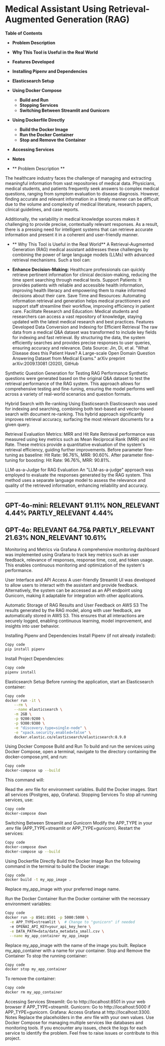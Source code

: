 # **Medical Assistant Using Retrieval-Augmented Generation (RAG)**
**Table of Contents**
- **Problem Description**
- **Why This Tool is Useful in the Real World**
- **Features Developed**
- **Installing Pipenv and Dependencies**
- **Elasticsearch Setup**
- **Using Docker Compose**
  - **Build and Run**
  - **Stopping Services**
  - **Switching Between Streamlit and Gunicorn**
- **Using Dockerfile Directly**
  - **Build the Docker Image**
  - **Run the Docker Container**
  - **Stop and Remove the Container**
- **Accessing Services**
- **Notes**

- ** Problem Description **
  
The healthcare industry faces the challenge of managing and extracting meaningful information from vast repositories of medical data. Physicians, medical students, and patients frequently seek answers to complex medical questions, ranging from symptom evaluation to disease diagnosis. However, finding accurate and relevant information in a timely manner can be difficult due to the volume and complexity of medical literature, research papers, clinical guidelines, and case reports.

Additionally, the variability in medical knowledge sources makes it challenging to provide precise, contextually relevant responses. As a result, there is a pressing need for intelligent systems that can retrieve accurate information and present it in a coherent and user-friendly manner.

- ** Why This Tool is Useful in the Real World**
A Retrieval-Augmented Generation (RAG) medical assistant addresses these challenges by combining the power of large language models (LLMs) with advanced retrieval mechanisms. Such a tool can:

- **Enhance Decision-Making:** Healthcare professionals can quickly retrieve pertinent information for clinical decision-making, reducing the time spent searching through medical texts.
Support Patients: It provides patients with reliable and accessible health information, improving health literacy and empowering them to make informed decisions about their care.
Save Time and Resources: Automating information retrieval and generation helps medical practitioners and support staff streamline their workflow, improving efficiency in patient care.
Facilitate Research and Education: Medical students and researchers can access a vast repository of knowledge, staying updated with the latest medical research and best practices.
Features Developed
Data Conversion and Indexing for Efficient Retrieval
The raw data from a medical Q&A dataset was transformed to include key fields for indexing and fast retrieval. By structuring the data, the system efficiently searches and provides precise responses to user queries, ensuring accuracy and relevance.
Data Source: Jin, Di, et al. "What Disease does this Patient Have? A Large-scale Open Domain Question Answering Dataset from Medical Exams." arXiv preprint arXiv:2009.13081 (2020), GitHub

Synthetic Question Generation for Testing RAG Performance
Synthetic questions were generated based on the original Q&A dataset to test the retrieval performance of the RAG system. This approach allows for comprehensive testing and fine-tuning, ensuring the model performs well across a variety of real-world scenarios and question formats.

Hybrid Search with Re-ranking Using Elasticsearch
Elasticsearch was used for indexing and searching, combining both text-based and vector-based search with document re-ranking. This hybrid approach significantly improves retrieval accuracy, surfacing the most relevant documents for a given query.

Retrieval Evaluation Metrics: MRR and Hit Rate
Retrieval performance was measured using key metrics such as Mean Reciprocal Rank (MRR) and Hit Rate. These metrics provide a quantitative evaluation of the system's retrieval efficiency, guiding further improvements. Before parameter fine-tuning as baseline: Hit Rate: 96.76%, MRR: 90.60%. After parameter fine-tuning for boosting: Hit Rate: 96.76%, MRR: 90.81%.

LLM-as-a-Judge for RAG Evaluation
An "LLM-as-a-judge" approach was employed to evaluate the responses generated by the RAG system. This method uses a separate language model to assess the relevance and quality of the retrieved information, enhancing reliability and accuracy.

--------------------------
GPT-4o-mini:
RELEVANT           91.11%
NON_RELEVANT       4.44%
PARTLY_RELEVANT    4.44%
--------------------------
GPT-4o:
RELEVANT           64.75&
PARTLY_RELEVANT    21.63%
NON_RELEVANT       10.61%
--------------------------

Monitoring and Metrics via Grafana
A comprehensive monitoring dashboard was implemented using Grafana to track key metrics such as user feedback, relevance of responses, response time, cost, and token usage. This enables continuous monitoring and optimization of the system's performance.

User Interface and API Access
A user-friendly Streamlit UI was developed to allow users to interact with the assistant and provide feedback. Alternatively, the system can be accessed as an API endpoint using Gunicorn, making it adaptable for integration with other applications.

Automatic Storage of RAG Results and User Feedback on AWS S3
The results generated by the RAG model, along with user feedback, are automatically stored in AWS S3. This ensures that all interactions are securely logged, enabling continuous learning, model improvement, and insights into user behavior.

Installing Pipenv and Dependencies
Install Pipenv (if not already installed):

```bash
Copy code
pip install pipenv
```
Install Project Dependencies:

```bash
Copy code
pipenv install
```
Elasticsearch Setup
Before running the application, start an Elasticsearch container:

```bash
Copy code
docker run -it \
    --rm \
    --name elasticsearch \
    -m 2GB \
    -p 9200:9200 \
    -p 9300:9300 \
    -e "discovery.type=single-node" \
    -e "xpack.security.enabled=false" \
    docker.elastic.co/elasticsearch/elasticsearch:8.9.0
```
Using Docker Compose
Build and Run
To build and run the services using Docker Compose, open a terminal, navigate to the directory containing the docker-compose.yml, and run:

```bash
Copy code
docker-compose up --build
```
This command will:

Read the .env file for environment variables.
Build the Docker images.
Start all services (Postgres, app, Grafana).
Stopping Services
To stop all running services, use:

```bash
Copy code
docker-compose down
```
Switching Between Streamlit and Gunicorn
Modify the APP_TYPE in your .env file (APP_TYPE=streamlit or APP_TYPE=gunicorn).
Restart the services:
```bash
Copy code
docker-compose down
docker-compose up --build
```
Using Dockerfile Directly
Build the Docker Image
Run the following command in the terminal to build the Docker image:

```bash
Copy code
docker build -t my_app_image .
```
Replace my_app_image with your preferred image name.

Run the Docker Container
Run the Docker container with the necessary environment variables:

```bash
Copy code
docker run -p 8501:8501 -p 5000:5000 \
  -e APP_TYPE=streamlit \  # Change to "gunicorn" if needed
  -e OPENAI_API_KEY=your_api_key_here \
  -e DATA_PATH=data/data_metadata_small.csv \
  --name my_app_container my_app_image
```
Replace my_app_image with the name of the image you built.
Replace my_app_container with a name for your container.
Stop and Remove the Container
To stop the running container:

```bash
Copy code
docker stop my_app_container
```
To remove the container:

```bash
Copy code
docker rm my_app_container
```
Accessing Services
Streamlit: Go to http://localhost:8501 in your web browser if APP_TYPE=streamlit.
Gunicorn: Go to http://localhost:5000 if APP_TYPE=gunicorn.
Grafana: Access Grafana at http://localhost:3300.
Notes
Replace the placeholders in the .env file with your own values.
Use Docker Compose for managing multiple services like databases and monitoring tools.
If you encounter any issues, check the logs for each service to identify the problem.
Feel free to raise issues or contribute to this project.
